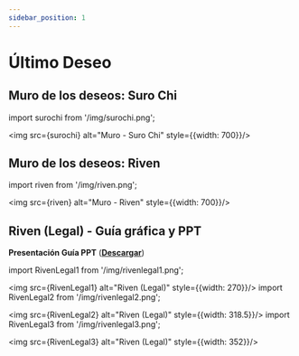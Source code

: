 ```yaml
---
sidebar_position: 1
---
```


# Último Deseo

## Muro de los deseos: Suro Chi

import surochi from '/img/surochi.png';

<img src={surochi} alt="Muro - Suro Chi" style={{width: 700}}/>

## Muro de los deseos: Riven

import riven from '/img/riven.png';

<img src={riven} alt="Muro - Riven" style={{width: 700}}/>

## Riven (Legal) - Guía gráfica y PPT
**Presentación Guía PPT** ([**Descargar**](https://drive.google.com/file/d/1mjcOqcsbFdZIPn_aYcAf6b0Jw4UJozpX/view))

import RivenLegal1 from '/img/rivenlegal1.png';

<img src={RivenLegal1} alt="Riven (Legal)" style={{width: 270}}/>
import RivenLegal2 from '/img/rivenlegal2.png';

<img src={RivenLegal2} alt="Riven (Legal)" style={{width: 318.5}}/>
import RivenLegal3 from '/img/rivenlegal3.png';

<img src={RivenLegal3} alt="Riven (Legal)" style={{width: 352}}/>